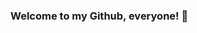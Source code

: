 ### Welcome to my Github, everyone! 👋

<!--
**JohnnyNovaes/JohnnyNovaes** is a ✨ _special_ ✨ repository because its `README.md` (this file) appears on your GitHub profile.
[![Linkedin Badge](https://img.shields.io/badge/-Linkedin-blue?style=flat-square&logo=Linkedin&logoColor=white&link=https:https://www.linkedin.com/in/jo%C3%A3ohenriquesaraceninovaes/) 
[![Gmail Badge](https://img.shields.io/badge/-joao.sarraceni@gmail.com-c14438?style=flat-square&logo=Gmail&logoColor=white&link=mailto:joao.sarraceni@gmail.com)](mailto:joao.sarraceni@gmail.com)

My name is João Henrique Saraceni Novaes, and I'm a Control and Automation Engineering. Now I'm in the path to become a Data Scientist Jedi. 


- How to reach me: joao.sarraceni@gmail.com
- Fun fact: 
-->
